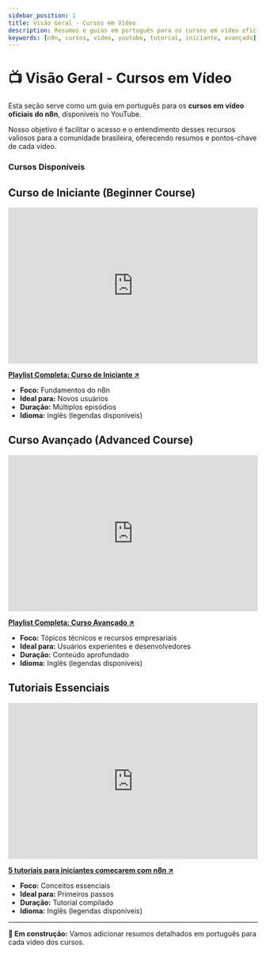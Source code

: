 ```yaml
---
sidebar_position: 1
title: Visão Geral - Cursos em Vídeo
description: Resumos e guias em português para os cursos em vídeo oficiais do n8n no YouTube.
keywords: [n8n, cursos, vídeo, youtube, tutorial, iniciante, avançado]
---
```


# 📺 Visão Geral - Cursos em Vídeo

Esta seção serve como um guia em português para os **cursos em vídeo oficiais do n8n**, disponíveis no YouTube.

Nosso objetivo é facilitar o acesso e o entendimento desses recursos valiosos para a comunidade brasileira, oferecendo resumos e pontos-chave de cada vídeo.

### Cursos Disponíveis

## **Curso de Iniciante (Beginner Course)**

<iframe width="100%" height="315" src="https://www.youtube.com/embed/I_7_b0I1I3Y" title="n8n Beginner Course" frameborder="0" allow="accelerometer; autoplay; clipboard-write; encrypted-media; gyroscope; picture-in-picture; web-share" allowfullscreen></iframe>

**[Playlist Completa: Curso de Iniciante ↗](https://www.youtube.com/watch?v=I_7_b0I1I3Y&list=PL8p-62yr-wG4s4s_lq4a4M0S-s_k4iS3q)**
- **Foco:** Fundamentos do n8n
- **Ideal para:** Novos usuários
- **Duração:** Múltiplos episódios
- **Idioma:** Inglês (legendas disponíveis)

## **Curso Avançado (Advanced Course)**

<iframe width="100%" height="315" src="https://www.youtube.com/embed/g1GkX1BH89E" title="n8n Advanced Course" frameborder="0" allow="accelerometer; autoplay; clipboard-write; encrypted-media; gyroscope; picture-in-picture; web-share" allowfullscreen></iframe>

**[Playlist Completa: Curso Avançado ↗](https://www.youtube.com/watch?v=g1GkX1BH89E&list=PL8p-62yr-wG4a2c5a_z9sDq_aV2T-tOkb)**
- **Foco:** Tópicos técnicos e recursos empresariais
- **Ideal para:** Usuários experientes e desenvolvedores
- **Duração:** Conteúdo aprofundado
- **Idioma:** Inglês (legendas disponíveis)

## **Tutoriais Essenciais**

<iframe width="100%" height="315" src="https://www.youtube.com/embed/4BVTkqbn_tY?si=f6IcoxcIPMkK6FIv" title="5 beginner tutorials to get you started with n8n" frameborder="0" allow="accelerometer; autoplay; clipboard-write; encrypted-media; gyroscope; picture-in-picture; web-share" allowfullscreen></iframe>

**[5 tutoriais para iniciantes começarem com n8n ↗](https://youtu.be/4BVTkqbn_tY?si=f6IcoxcIPMkK6FIv)**
- **Foco:** Conceitos essenciais
- **Ideal para:** Primeiros passos
- **Duração:** Tutorial compilado
- **Idioma:** Inglês (legendas disponíveis)

---

**🔄 Em construção:** Vamos adicionar resumos detalhados em português para cada vídeo dos cursos. 